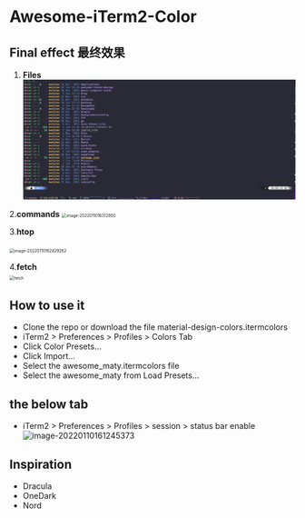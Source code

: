 # Awesome-iTerm2-Color

## Final effect 最终效果 
1. **Files**
![main](img/main2.png) 

2.**commands** 
<img src="https://gitee.com/matytan/tupic/raw/master/uPic/image-20220110162312850.png" alt="image-2022011016312850" style="zoom:50%;" />

3.**htop** 

<img src="https://gitee.com/matytan/tupic/raw/master/uPic/image-20220110162429262.png" alt="image-20220110162429262" style="zoom:50%;" />

4.**fetch**  
<img src="https://gitee.com/matytan/tupic/raw/master/uPic/zhqIaA.png" alt="fetch" style="zoom:50%;" />
## How to use it
- Clone the repo or download the file material-design-colors.itermcolors
- iTerm2 > Preferences > Profiles > Colors Tab
- Click Color Presets...
- Click Import...
- Select the awesome_maty.itermcolors file
- Select the awesome_maty from Load Presets...

## the below tab
- iTerm2 > Preferences > Profiles > session > status bar enable
![image-20220110161245373](https://gitee.com/matytan/tupic/raw/master/uPic/image-20220110161245373.png) 


## Inspiration
- Dracula
- OneDark
- Nord
